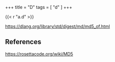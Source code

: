 +++
title = "D"
tags = [ "d" ]
+++

{{< r "a.d" >}}

<https://dlang.org/library/std/digest/md/md5_of.html>

## References

<https://rosettacode.org/wiki/MD5>
